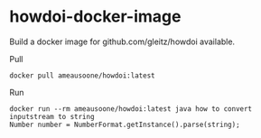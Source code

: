 # howdoi-docker-image

Build a docker image for github.com/gleitz/howdoi available.


Pull
```shell
docker pull ameausoone/howdoi:latest
```

Run
```shell
docker run --rm ameausoone/howdoi:latest java how to convert inputstream to string
Number number = NumberFormat.getInstance().parse(string);
```